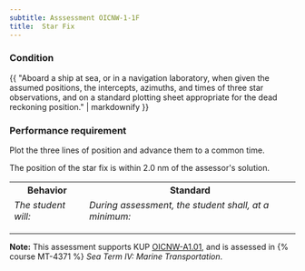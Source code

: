 ```yaml
---
subtitle: Asssessment OICNW-1-1F
title:  Star Fix
---
```




### Condition

{{ "Aboard a ship at sea, or in a navigation laboratory, when given the assumed positions, the intercepts, azimuths, and times of three star observations, and on a standard plotting sheet appropriate for the dead reckoning position." | markdownify }}

### Performance requirement 

<table width='100%' class='Guidelines'>
 <thead>
 <tr>
     <th class='thirty'>Behavior</th>
     <th class='seventy'>Standard</th>
 </tr>
 <tr>
     <td><em>The student will:</em></td>
     <td><em>During assessment, the student shall, at a minimum:</em></td>
 </tr>
 </thead>
 <tbody>


<!--rowstart-->

Plot the three lines of position and advance them to a common time.

<!--cellbreak-->

The position of the star fix is within 2.0 nm of the assessor's solution.

<!--rowend-->


 </tbody>
 </table>



*****

**Note:** This assessment supports KUP [OICNW-A1.01]({{site.baseurl}}/tables/21.html#OICNW-A1.01), and is assessed in  {% course  MT-4371 %}  *Sea Term IV: Marine Transportation*. 

